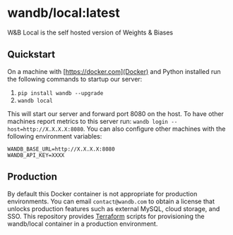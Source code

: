 # wandb/local:latest

W&amp;B Local is the self hosted version of Weights &amp; Biases

## Quickstart

On a machine with [https://docker.com](Docker) and Python installed run the following commands to startup our server:

1. `pip install wandb --upgrade`
2. `wandb local`

This will start our server and forward port 8080 on the host.  To have other machines report metrics to this server run: `wandb login --host=http://X.X.X.X:8080`.  You can also configure other machines with the following environment variables:

```
WANDB_BASE_URL=http://X.X.X.X:8080
WANDB_API_KEY=XXXX
```

## Production

By default this Docker container is not appropriate for production environments.  You can email `contact@wandb.com` to obtain a license that unlocks production features such as external MySQL, cloud storage, and SSO.  This repository provides [Terraform](https://www.terraform.io/) scripts for provisioning the wandb/local container in a production environment.